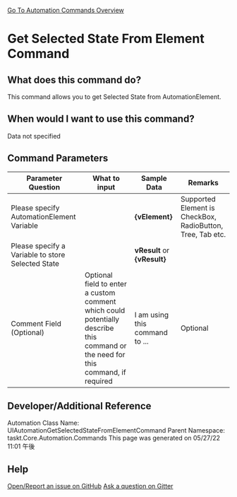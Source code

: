<!--TITLE: Get Selected State From Element Command -->
<!-- SUBTITLE: a command in the UIAutomation Commands group. -->
[Go To Automation Commands Overview](/automation-commands.md)


# Get Selected State From Element Command


## What does this command do?
This command allows you to get Selected State from AutomationElement.


## When would I want to use this command?
Data not specified


## Command Parameters
| Parameter Question   	| What to input  	|  Sample Data 	| Remarks  	|
| ---                    | ---               | ---           | ---       |
|Please specify AutomationElement Variable||**{vElement}**|Supported Element is CheckBox, RadioButton, Tree, Tab etc.|
|Please specify a Variable to store Selected State||**vResult** or **{vResult}**||
|Comment Field (Optional)|Optional field to enter a custom comment which could potentially describe this command or the need for this command, if required|I am using this command to ...|Optional|








## Developer/Additional Reference
Automation Class Name: UIAutomationGetSelectedStateFromElementCommand
Parent Namespace: taskt.Core.Automation.Commands
This page was generated on 05/27/22 11:01 午後


## Help
[Open/Report an issue on GitHub](https://github.com/saucepleez/taskt/issues/new)
[Ask a question on Gitter](https://gitter.im/taskt-rpa/Lobby)
